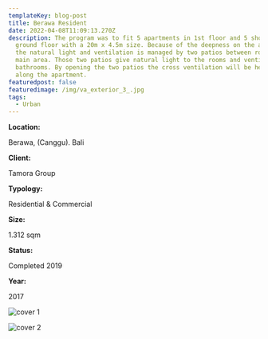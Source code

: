 ```yaml
---
templateKey: blog-post
title: Berawa Resident
date: 2022-04-08T11:09:13.270Z
description: The program was to fit 5 apartments in 1st floor and 5 shops on
  ground floor with a 20m x 4.5m size. Because of the deepness on the apartments
  the natural light and ventilation is managed by two patios between rooms and
  main area. Those two patios give natural light to the rooms and ventilate both
  bathrooms. By opening the two patios the cross ventilation will be heading all
  along the apartment.
featuredpost: false
featuredimage: /img/va_exterior_3_.jpg
tags:
  - Urban
---
```

**Location:**

Berawa, (Canggu). Bali

**Client:**

Tamora Group

**Typology:**

Residential & Commercial

**Size:**

1.312 sqm

**Status:**

Completed 2019

**Year:**

2017

![cover 1](/img/cover.jpg)

![cover 2](/img/cover-2.jpg)